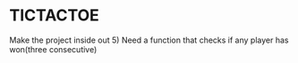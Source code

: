 # TICTACTOE
Make the project inside out
5) Need a function that checks if any player has won(three consecutive)
 